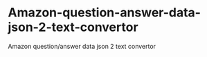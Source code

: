 # Amazon-question-answer-data-json-2-text-convertor
Amazon question/answer data json 2 text convertor
